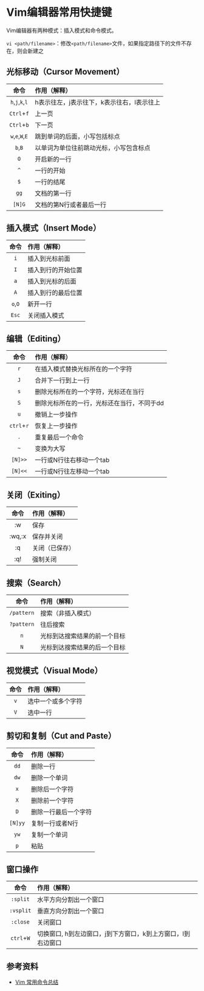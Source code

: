 # Vim编辑器常用快捷键

Vim编辑器有两种模式：插入模式和命令模式。

`vi <path/filename>`：修改`<path/filename>`文件，如果指定路径下的文件不存在，则会新建之


## 光标移动（Cursor Movement）

|命令                    |作用（解释）|
|:-:                     |:- | 
|`h`,`j`,`k`,`l`	       |h表示往左，j表示往下，k表示往右，l表示往上|
|`Ctrl`+`f`              |上一页|
|`Ctrl`+`b`	             |下一页|
|`w`,`e`,`W`,`E`         |跳到单词的后面，小写包括标点|
|`b`,`B`                 |以单词为单位往前跳动光标，小写包含标点|
|`O`                     |开启新的一行|
|`^`                     |一行的开始|
|`$`                     |一行的结尾|
|`gg`                    |文档的第一行|
|`[N]G`                  |文档的第N行或者最后一行|


## 插入模式（Insert Mode）

|命令                    |作用（解释）|
|:-:                     |:-|
|`i`                     |插入到光标前面|
|`I`                     |插入到行的开始位置|
|`a`                     |插入到光标的后面|
|`A`                     |插入到行的最后位置|
|`o`,`O`                 |新开一行|
|`Esc`                   |关闭插入模式|


## 编辑（Editing）

|命令                     |作用（解释）|
|:-:                     |:-|
|`r`                     |在插入模式替换光标所在的一个字符|
|`J`                     |合并下一行到上一行|
|`s`                     |删除光标所在的一个字符，光标还在当行|
|`S`                     |删除光标所在的一行，光标还在当行，不同于dd|
|`u`                     |撤销上一步操作|
|`ctrl`+`r`              |恢复上一步操作|
|`.`                     |重复最后一个命令|
|`~`                     |变换为大写|
|`[N]>>`                 |一行或N行往右移动一个tab|
|`[N]<<`                 |一行或N行往左移动一个tab|


## 关闭（Exiting）

|命令                    |作用（解释）|
|:-:                     |:-|
|:w                      |保存|
|:wq,:x                  |保存并关闭|
|:q                      |关闭（已保存）|
|:q!                     |强制关闭|


## 搜索（Search）

|命令                    |作用（解释）|
|:-:                     |:-|
|`/pattern`              |搜索（非插入模式）|
|`?pattern`	             |往后搜索|
|`n`                     |光标到达搜索结果的前一个目标|
|`N`                     |光标到达搜索结果的后一个目标|


## 视觉模式（Visual Mode）

|命令                    |作用（解释）|
|:-:                     |:-|
|`v`                     |选中一个或多个字符|
|`V`                     |选中一行|


## 剪切和复制（Cut and Paste）

|命令                    |作用（解释）|
|:-:                     |:-|
|`dd`                    |删除一行|
|`dw`                    |删除一个单词|
|`x`                     |删除后一个字符|
|`X`                     |删除前一个字符|
|`D`                     |删除一行最后一个字符|
|`[N]yy`                 |复制一行或者N行|
|`yw`                    |复制一个单词|
|`p`                     |粘贴|


## 窗口操作


|命令                    |作用（解释）|
|:-:                     |:-|
|`:split`                |水平方向分割出一个窗口|
|`:vsplit`               |垂直方向分割出一个窗口|
|`:close`                |关闭窗口|
|`ctrl`+`W`              |切换窗口, h到左边窗口，j到下方窗口，k到上方窗口，l到右边窗口|


## 参考资料

- [Vim 常用命令总结](http://pizn.github.io/2012/03/03/vim-commonly-used-command.html)
